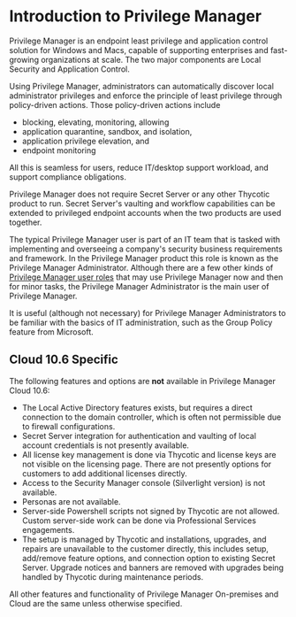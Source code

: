 [title]: # (Introduction to Privilege Manager)
[tags]: # (Privilege Manager,Introduction)
[priority]: # (1)
# Introduction to Privilege Manager

Privilege Manager is an endpoint least privilege and application control solution for Windows and Macs, capable of supporting enterprises and fast-growing organizations at scale. The two major components are Local Security and Application Control.

Using Privilege Manager, administrators can automatically discover local administrator privileges and enforce the principle of least privilege through policy-driven actions. Those policy-driven actions include

* blocking, elevating, monitoring, allowing
* application quarantine, sandbox, and isolation,
* application privilege elevation, and
* endpoint monitoring

All this is seamless for users, reduce IT/desktop support workload, and support compliance obligations.

Privilege Manager does not require Secret Server or any other Thycotic product to run. Secret Server's vaulting and workflow capabilities can be extended to privileged endpoint accounts when the two products are used together.

The typical Privilege Manager user is part of an IT team that is tasked with implementing and overseeing a company's security business requirements and framework. In the Privilege Manager product this role is known as the Privilege Manager Administrator. Although there are a few other kinds of [Privilege Manager user roles](../ui/config/roles/index.md) that may use Privilege Manager now and then for minor tasks, the Privilege Manager Administrator is the main user of Privilege Manager.

It is useful (although not necessary) for Privilege Manager Administrators to be familiar with the basics of IT administration, such as the Group Policy feature from Microsoft.

## Cloud 10.6 Specific

The following features and options are __not__ available in Privilege Manager Cloud 10.6:

* The Local Active Directory features exists, but requires a direct connection to the domain controller, which is often not permissible due to firewall configurations.
* Secret Server integration for authentication and vaulting of local account credentials is not presently available.
* All license key management is done via Thycotic and license keys are not visible on the licensing page. There are not presently options for customers to add additional licenses directly.
* Access to the Security Manager console (Silverlight version) is not available.
* Personas are not available.
* Server-side Powershell scripts not signed by Thycotic are not allowed. Custom server-side work can be done via Professional Services engagements.
* The setup is managed by Thycotic and installations, upgrades, and repairs are unavailable to the customer directly, this includes setup, add/remove feature options, and connection option to existing Secret Server. Upgrade notices and banners are removed with upgrades being handled by Thycotic during maintenance periods.

All other features and functionality of Privilege Manager On-premises and Cloud are the same unless otherwise specified.
